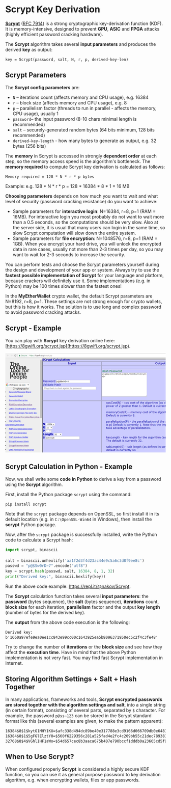 # Scrypt Key Derivation

[**Scrypt**](https://en.wikipedia.org/wiki/Scrypt) \([RFC 7914](https://tools.ietf.org/html/rfc7914.html)\) is a strong cryptographic key-derivation function \(KDF\). It is memory-intensive, designed to prevent **GPU**, **ASIC** and **FPGA** attacks \(highly efficient password cracking hardware\).

The **Scrypt** algorithm takes several **input parameters** and produces the derived **key** as output:

```
key = Scrypt(password, salt, N, r, p, derived-key-len)
```

## Scrypt Parameters

The **Scrypt config parameters** are:

* `N` – iterations count \(affects memory and CPU usage\), e.g. 16384
* `r` – block size \(affects memory and CPU usage\), e.g. 8
* `p` – parallelism factor \(threads to run in parallel - affects the memory, CPU usage\), usually 1
* `password`– the input password \(8-10 chars minimal length is recommended\)
* `salt` – securely-generated random bytes \(64 bits minimum, 128 bits recommended\)
* `derived-key-length` - how many bytes to generate as output, e.g. 32 bytes \(256 bits\)

The **memory** in Scrypt is accessed in strongly **dependent order** at each step, so the memory access speed is the algorithm's bottleneck. The **memory required** to compute Scrypt key derivation is calculated as follows:

```
Memory required = 128 * N * r * p bytes
```

Example: e.g. 128 \* N \* r \* p = 128 \* 16384 \* 8 \* 1 = 16 MB

**Choosing parameters** depends on how much you want to wait and what level of security \(password cracking resistance\) do you want to achieve:

* Sample parameters for **interactive login**: N=16384, r=8, p=1 \(RAM = 16MB\). For interactive login you most probably do not want to wait more than a 0.5 seconds, so the computations should be very slow. Also at the server side, it is usual that many users can login in the same time, so slow Scrypt computation will slow down the entire system.
* Sample parameters for **file encryption**: N=1048576, r=8, p=1 \(RAM = 1GB\). When you encrypt your hard drive, you will unlock the encrypted data in rare cases, usually not more than 2-3 times per day, so you may want to wait for 2-3 seconds to increase the security.

You can perform tests and choose the Scrypt parameters yourself during the design and development of your app or system. Always try to use the **fastest possible implementation of Scrypt** for your language and platform, because crackers will definitely use it. Some implementations \(e.g. in Python\) may be 100 times slower than the fastest ones!

In the **MyEtherWallet** crypto wallet, the default Scrypt parameters are N=8192, r=8, p=1. These settings are not strong enough for crypto wallets, but this is how it works. The solution is to use long and complex password to avoid password cracking attacks.

## Scrypt - Example

You can play with **Scrypt** key derivation online here: [https://8gwifi.org/scrypt.jsp](https://8gwifi.org/scrypt.jsp).

![](/assets/Scrypt-key-derivation.png)

## Scrypt Calculation in Python - Example

Now, we shall write some **code in Python** to derive a key from a password using the **Scrypt** algorithm.

First, install the Python package `scrypt` using the command:

```
pip install scrypt
```

Note that the `scrypt` package depends on OpenSSL, so first install it in its default location \(e.g. in `C:\OpenSSL-Win64` in Windows\), then install the **scrypt** Python package.

Now, after the `scrypt` package is successfully installed, write the Python code to calculate a Scrypt hash:

```python
import scrypt, binascii

salt = binascii.unhexlify('aa1f2d3f4d23ac44e9c5a6c3d8f9ee8c')
passwd = "p@$Sw0rD~7".encode("utf8")
key = scrypt.hash(passwd, salt, 16384, 8, 1, 32)
print("Derived key:", binascii.hexlify(key))
```

Run the above code example: https://repl.it/@nakov/Scrypt.

The **Scrypt** calculation function takes several **input parameters**: the **password** \(bytes sequence\), the **salt** \(bytes sequence\), **iterations** count, **block size** for each iteration, **parallelism** factor and the output **key length** \(number of bytes for the derived key\).

The **output** from the above code execution is the following:

```
Derived key: b'1660a97efe9ea0ee1cc843e99cc00c1643925ea5b8096371950ec5c2f4c3fe48'
```

Try to change the number of **iterations** or the **block size** and see how they affect the **execution time**. Have in mind that the above Python implementation is not very fast. You may find fast Scrypt implementation in Internet.

## Storing Algorithm Settings + Salt + Hash Together

In many applications, frameworks and tools, **Scrypt encrypted passwords are stored together with the algorithm settings and salt**, into a single string \(in certain format\), consisting of several parts, separated by `$` character. For example, the password `p@ss~123` can be stored in the Scrypt standard format like this \(several examples are given, to make the pattern apparent\):

```
16384$8$1$kytG1MHY1KU=$afc338d494dc89be40e317788e3cd9166d066709db0e6481f0801bd918710f46
16384$8$1$5gFGlElztY0=$560f6229356c281a525fad4e2fc4c209bb55c21dec789381335a32bb84888a5a
32768$8$4$VGhlIHF1aWo=$54d657cec8b3aaca675b407e790bccf1dddb0a23665cd5f994820a736d4b58ba
```

## When to Use Scrypt?

When configured properly **Scrypt** is considered a highly secure KDF function, so you can use it as general purpose password to key derivation algorithm, e.g. when encrypting wallets, files or app passwords.


